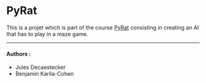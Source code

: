 # PyRat

This is a projet which is part of the course [PyRat](https://formations.imt-atlantique.fr/pyrat) consisting in creating an AI that has to play in a maze game.

------------

#### Authors :
* Jules Decaestecker
* Benjamin Karila-Cohen
